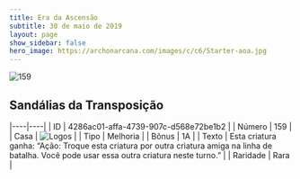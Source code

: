 ```yaml
---
title: Era da Ascensão
subtitle: 30 de maio de 2019
layout: page
show_sidebar: false
hero_image: https://archonarcana.com/images/c/c6/Starter-aoa.jpg
---
```


![159](https://cdn.keyforgegame.com/media/card_front/pt/435_159_VMF98C2MVQ2F_pt.png)

## Sandálias da Transposição

|----|----|
| ID | 4286ac01-affa-4739-907c-d568e72be1b2 |
| Número | 159 |
| Casa | ![Logos](https://archonarcana.com/images/thumb/c/ce/Logos.png/22px-Logos.png "Logos") |
| Tipo | Melhoria |
| Bônus | 1A |
| Texto | Esta criatura ganha: “Ação: Troque esta criatura por outra criatura amiga na linha de batalha. Você pode usar essa outra criatura neste turno.” |
| Raridade | Rara |
